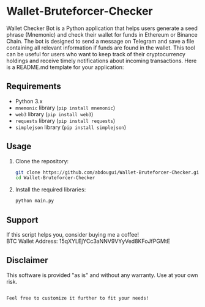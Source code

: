 # Wallet-Bruteforcer-Checker
Wallet Checker Bot is a Python application that helps users generate a seed phrase (Mnemonic) and check their wallet for funds in Ethereum or Binance Chain. The bot is designed to send a message on Telegram and save a file containing all relevant information if funds are found in the wallet. This tool can be useful for users who want to keep track of their cryptocurrency holdings and receive timely notifications about incoming transactions.
Here is a README.md template for your application:
## Requirements

- Python 3.x
- `mnemonic` library (`pip install mnemonic`)
- `web3` library (`pip install web3`)
- `requests` library (`pip install requests`)
- `simplejson` library (`pip install simplejson`)

## Usage

1. Clone the repository:

   ```sh
   git clone https://github.com/abdougui/Wallet-Bruteforcer-Checker.git
   cd Wallet-Bruteforcer-Checker
   ```

2. Install the required libraries:

   ```sh
   python main.py
   ```

## Support

If this script helps you, consider buying me a coffee!  
BTC Wallet Address: 15qXYLEjYCc3aNNV9VYyVed8KFoJfPGMtE

## Disclaimer

This software is provided "as is" and without any warranty. Use at your own risk.
```

Feel free to customize it further to fit your needs!
